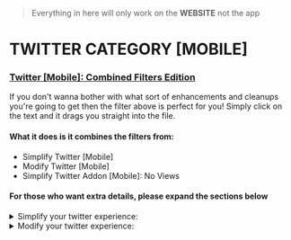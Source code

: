 > Everything in here will only work on the **WEBSITE** not the app
> 
# TWITTER CATEGORY [MOBILE]
### [Twitter [Mobile]: Combined Filters Edition](twitter%20filters%20for%20people%20who%20just%20wanna%20get%20on%20with%20it)
If you don't wanna bother with what sort of enhancements and cleanups you're going to get then the filter above is perfect for you!
Simply click on the text and it drags you straight into the file.

#### What it does is it combines the filters from:
- Simplify Twitter [Mobile]
- Modify Twitter [Mobile]
- Simplify Twitter Addon [Mobile]: No Views

#### For those who want extra details, please expand the sections below
<details> <summary> Simplify your twitter experience: </summary>

## [Simplify Twitter [Mobile]](simplify%20twitter)
This will remove all of the unnecessary content in here such as:
- ### Timeline
  - All the tweets in "Timeline: explore"
  - All the follow suggestions and communities in "Timeline: search"
  - "Subscribe", "Who to follow", "Promote" and "Get verified" in "Timeline: posts"
  - Post engagements, "Discover more" and all tweets succedding them in "Timeline: conversation"
  - Keeps only the tweets in "Timeline: home"

<details> <summary>

#### Screenshots:
</summary>

### Timeline: Explore
![explore](https://github.com/user-attachments/assets/d362cc2c-3249-4e62-84d0-7e8d5aa6bf68)
### Timeline: Search
![search](https://github.com/user-attachments/assets/fcd103f9-f854-4994-8c90-a7203829e1e1)
### Timeline: Posts
![posts](https://github.com/user-attachments/assets/dcf37746-3117-4ce5-b0f0-21649d2adc91)
### Timeline: Conversions (discover more)
![discover](https://github.com/user-attachments/assets/3036c21e-fffd-48db-b274-a172132fef27)
</details>

- ### Others
  - ALL of grok
  - X icon
  - Jobs, Premium, Verified Orgs, Grok, Monetization, and "Ads" buttons inside your settings
  - Community notes reminder at the very bottom of the post and "Do you find this helpful?"
  - "Not followed by anyone you’re following"
  - Blue notification on new posts
  - "Professional Profile" in edit your profile
  - "You aren’t verified yet" in profile (this appears occasionally)
 
<details> <summary>
  
#### Screenshots:
</summary>
  
### Community notes
![notes](https://github.com/user-attachments/assets/c02a339d-6b81-4273-a316-198d84e8ff32)
### Navigations
![navigation](https://github.com/user-attachments/assets/3e3b8519-005e-4dca-9c18-81af5d6d19f3)
</details>

<details open> <summary>

## Extra content:
</summary>
  
### Addons for this filter:
#### [[Mobile] No "For you" in the toolbar](simplify%20twitter%20addon%3A%20no%20"For%20you"%20in%20the%20toolbar)
- Removes the "For you" in the toolbar
<details> <summary> Screenshots: </summary> 
  
![no for you](https://github.com/user-attachments/assets/aff3fbc8-e1b3-4d8f-8980-f1a8f389ca45)
</details>

#### [[Mobile] No "Following" in the toolbar](simplify%20twitter%20addon%3A%20no%20"Following"%20in%20the%20toolbar)
- Removes the "Following" in the toolbar
<details> <summary> Screenshots: </summary> 
  
![no following](https://github.com/user-attachments/assets/b235096c-c794-4554-a04e-30271e67e922)
</details>

#### [[Mobile] No Views](simplify%20twitter%20addon%3A%20no%20views)
- Removes the view count in tweets
#### [[Mobile] No bookmark count](simplify%20twitter%20addon%3A%20no%20bookmark%20count)
- Removes the bookmark count in tweets and reveals itself upon clicking 
#### [[Mobile] No like count](simplify%20twitter%20addon%3A%20no%20like%20count)
- Removes the like count in tweets and reveals itself upon clicking 
#### [[Mobile] No retweet count](simplify%20twitter%20addon%3A%20no%20retweet%20count)
- Removes the retweet count in tweets and reveals itself upon clicking 
#### [[Mobile] No reply count](simplify%20twitter%20addon%3A%20no%20reply%20count)
- Removes the reply count in tweets
</details>


</details>





<details> <summary> Modify your twitter experience: </summary>
  
## [Modify Twitter](modify%20twitter)
Improves the sites look. Changes include:
- ### Quality Of Life
  - Usernames including the checkmark are now bigger in profile
  - Smaller handles, hashtags and dates in almost everywhere
  - #### Cutting fewer corners
    - User icons are now square-ish
    - Border radii is smaller in text, videos, gifs, reply's, and messages
  - #### Visual Tweaks
    - Border lines have been removed in text, videos, and gifs
    - Gets rid of the lines inside the post
    - The lines in-between tweets (i.e., comment chains) have their opacity reduced

<details> <summary>

#### Screenshots:
</summary>

### What all tweets will look like (including timeline content)
![tweets](https://github.com/user-attachments/assets/dac13d1a-37c2-4d5b-9906-a904265f7105)
### What all quoted tweets will look like (including timeline content)
![quoted tweets](https://github.com/user-attachments/assets/73a0502c-6ec2-4b7d-89ca-f750191318f3)
### What messages will look like
![messages](https://github.com/user-attachments/assets/040e3b57-9fca-4a56-98a6-fa61352c11f6)
</details>

- ### All the small details
  - "This Post is unavailable" is shorter and no longer has borders
  - Reduced the margin in your Timeline: profile and profile toolbar
  - Reduced extra space in the messages
  - Made the "Your likes are private" more compact
  - The follow button in the relevant people section is shorter

<details open> <summary>

## Extra content:
</summary>

### Addons for this filter:
#### [[Mobile] Slimmer sidebar](modify%20twitter%20addon%3A%20slimmer%20sidebar)
- Slims down the sidebar by reducing its width and removing the icon text. Also increases the profile picture image
<details> <summary> Screenshots: </summary> 
  
![sidebar addons](https://github.com/user-attachments/assets/c2ab6582-de13-4f26-8188-7e60272abcbe)
</details>

</details>

</details>

